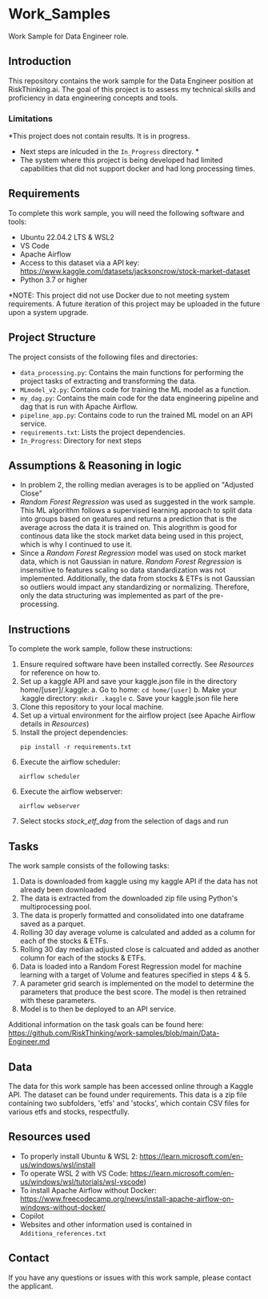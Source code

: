 # Work_Samples
Work Sample for Data Engineer role.

## Introduction
This repository contains the work sample for the Data Engineer position at RiskThinking.ai. The goal of this project is to assess my technical skills and proficiency in data engineering concepts and tools.

### Limitations
*This project does not contain results. It is in progress. 
- Next steps are inlcuded in the `In_Progress` directory. *
- The system where this project is being developed had limited capabilities that did not support docker and had long processing times. 
 
## Requirements

To complete this work sample, you will need the following software and tools:

- Ubuntu 22.04.2 LTS & WSL2
- VS Code 
- Apache Airflow 
- Access to this dataset via a API key: https://www.kaggle.com/datasets/jacksoncrow/stock-market-dataset 
- Python 3.7 or higher

*NOTE: This project did not use Docker due to not meeting system requirements. A future iteration of this project may be uploaded in the future upon a system upgrade.

## Project Structure
The project consists of the following files and directories:
- `data_processing.py`: Contains the main functions for performing the project tasks of extracting and transforming the data.
- `MLmodel_v2.py`: Contains code for training the ML model as a function.
- `my_dag.py`: Contains the main code for the data engineering pipeline and dag that is run with Apache Airflow.
- `pipeline_app.py`: Contains code to run the trained ML model on an API service.
- `requirements.txt`: Lists the project dependencies.
- `In_Progress`: Directory for next steps 

## Assumptions & Reasoning in logic
- In problem 2, the rolling median averages is to be applied on "Adjusted Close"
- *Random Forest Regression* was used as suggested in the work sample. This ML algorithm follows a supervised learning approach to split data into groups based on geatures and returns a prediction that is the average across the data it is trained on. This alogrithm is good for continous data like the stock market data being used in this project, which is why I continued to use it. 
- Since a *Random Forest Regression* model was used on stock market data, which is not Gaussian in nature. *Random Forest Regression* is insensitive to features scaling so data standardization was not implemented. Additionally, the data from stocks & ETFs is not Gaussian so outliers would impact any standardizing or normalizing. Therefore, only the data structuring was implemented as part of the pre-processing.

## Instructions
To complete the work sample, follow these instructions:

1. Ensure required software have been installed correctly. See *Resources* for reference on how to.
2. Set up a kaggle API and save your kaggle.json file in the directory home/[user]/.kaggle:
    a. Go to home: 
          ```
          cd home/[user]
          ```
    b. Make your .kaggle directory:
          ```
          mkdir .kaggle
          ```
    c. Save your kaggle.json file here
3. Clone this repository to your local machine.
4. Set up a virtual environment for the airflow project (see Apache Airflow details in *Resources*)
7. Install the project dependencies:
   ```
   pip install -r requirements.txt
   ```
5. Execute the airflow scheduler:
```
   airflow scheduler
   ```
6. Execute the airflow webserver:
```
   airflow webserver
   ```
7. Select stocks *stock_etf_dag* from the selection of dags and run

## Tasks

The work sample consists of the following tasks:

1. Data is downloaded from kaggle using my kaggle API if the data has not already been downloaded
2. The data is extracted from the downloaded zip file using Python's multiprocessing pool.
3. The data is properly formatted and consolidated into one dataframe saved as a parquet.
4. Rolling 30 day average volume is calculated and added as a column for each of the stocks & ETFs.
5. Rolling 30 day median adjusted close is calcuated and added as another column for each of the stocks & ETFs.
6. Data is loaded into a Random Forest Regression model for machine learning with a target of Volume and features specified in steps 4 & 5. 
7. A parameter grid search is implemented on the model to determine the parameters that produce the best score. The model is then retrained with these parameters.
8. Model is to then be deployed to an API service. 

Additional information on the task goals can be found here: https://github.com/RiskThinking/work-samples/blob/main/Data-Engineer.md

## Data

The data for this work sample has been accessed online through a Kaggle API. The dataset can be found under requirements. This data is a zip file containing two subfolders, 'etfs' and 'stocks', which contain CSV files for various etfs and stocks, respectfully. 

## Resources used
* To properly install Ubuntu & WSL 2: https://learn.microsoft.com/en-us/windows/wsl/install
* To operate WSL 2 with VS Code: https://learn.microsoft.com/en-us/windows/wsl/tutorials/wsl-vscode)
* To install Apache Airflow without Docker: https://www.freecodecamp.org/news/install-apache-airflow-on-windows-without-docker/
* Copilot 
* Websites and other information used is contained in `Additiona_references.txt`



## Contact
If you have any questions or issues with this work sample, please contact the applicant.
